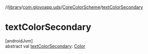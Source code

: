 //[library](../../../index.md)/[com.glovoapp.uds](../index.md)/[CoreColorScheme](index.md)/[textColorSecondary](text-color-secondary.md)

# textColorSecondary

[androidJvm]\
abstract val [textColorSecondary](text-color-secondary.md): [Color](https://developer.android.com/reference/kotlin/androidx/compose/ui/graphics/Color.html)
